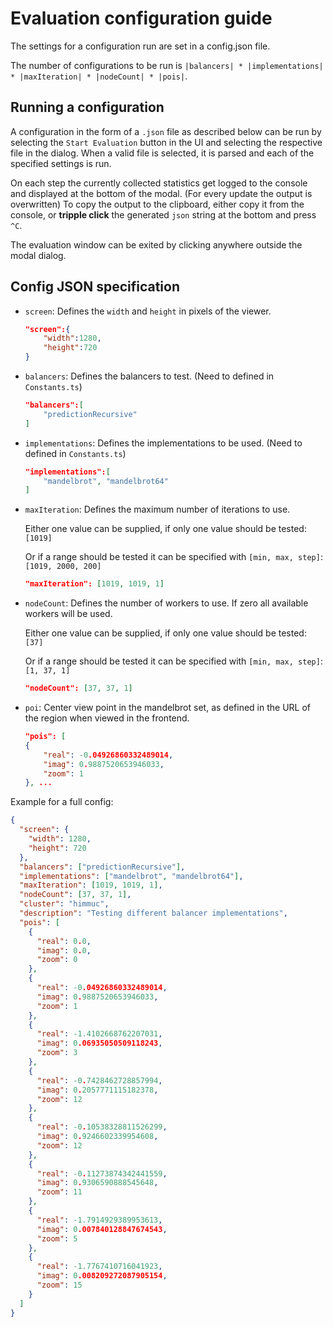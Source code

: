# Evaluation configuration guide

The settings for a configuration run are set in a config.json file.

The number of configurations to be run is `|balancers| * |implementations| * |maxIteration| * |nodeCount| * |pois|`.

## Running a configuration

A configuration in the form of a `.json` file as described below can be run by selecting the
`Start Evaluation` button in the UI and selecting the respective file in the dialog.
When a valid file is selected, it is parsed and each of the specified settings is run.

On each step the currently collected statistics get logged to the console and displayed at the bottom of the modal.
(For every update the output is overwritten)
To copy the output to the clipboard, either copy it from the console, or **tripple click** the generated `json` string at the bottom and press `^C`.

The evaluation window can be exited by clicking anywhere outside the modal dialog.

## Config JSON specification

- `screen`:
  Defines the `width` and `height` in pixels of the viewer.

  ```json
  "screen":{
      "width":1280,
      "height":720
  }
  ```

- `balancers`:
  Defines the balancers to test. (Need to defined in `Constants.ts`)

  ```json
  "balancers":[
      "predictionRecursive"
  ]
  ```

- `implementations`:
  Defines the implementations to be used. (Need to defined in `Constants.ts`)

  ```json
  "implementations":[
      "mandelbrot", "mandelbrot64"
  ]
  ```

- `maxIteration`:
  Defines the maximum number of iterations to use.

  Either one value can be supplied, if only one value should be tested: `[1019]`

  Or if a range should be tested it can be specified with `[min, max, step]`: `[1019, 2000, 200]`

  ```json
  "maxIteration": [1019, 1019, 1]
  ```

- `nodeCount`:
  Defines the number of workers to use. If zero all available workers will be used.

  Either one value can be supplied, if only one value should be tested: `[37]`

  Or if a range should be tested it can be specified with `[min, max, step]`: `[1, 37, 1]`

  ```json
  "nodeCount": [37, 37, 1]
  ```

- `poi`:
  Center view point in the mandelbrot set, as defined in the URL of the region when viewed in the frontend.

  ```json
  "pois": [
  {
      "real": -0.04926860332489014,
      "imag": 0.9887520653946033,
      "zoom": 1
  }, ...
  ```

Example for a full config:

```json
{
  "screen": {
    "width": 1280,
    "height": 720
  },
  "balancers": ["predictionRecursive"],
  "implementations": ["mandelbrot", "mandelbrot64"],
  "maxIteration": [1019, 1019, 1],
  "nodeCount": [37, 37, 1],
  "cluster": "himmuc",
  "description": "Testing different balancer implementations",
  "pois": [
    {
      "real": 0.0,
      "imag": 0.0,
      "zoom": 0
    },
    {
      "real": -0.04926860332489014,
      "imag": 0.9887520653946033,
      "zoom": 1
    },
    {
      "real": -1.4102668762207031,
      "imag": 0.06935050509118243,
      "zoom": 3
    },
    {
      "real": -0.7428462728857994,
      "imag": 0.2057771115182378,
      "zoom": 12
    },
    {
      "real": -0.10538328811526299,
      "imag": 0.9246602339954608,
      "zoom": 12
    },
    {
      "real": -0.11273874342441559,
      "imag": 0.9306590888545648,
      "zoom": 11
    },
    {
      "real": -1.7914929389953613,
      "imag": 0.007840128847674543,
      "zoom": 5
    },
    {
      "real": -1.7767410716041923,
      "imag": 0.008209272087905154,
      "zoom": 15
    }
  ]
}
```
